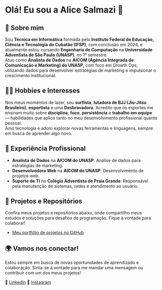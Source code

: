 # Olá! Eu sou a **Alice Salmazi** 👋

## 🌱 Sobre mim

Sou **Técnica em Informática** formada pelo **Instituto Federal de Educação, Ciência e Tecnologia de Cubatão (IFSP)**, com conclusão em 2024, e atualmente estou cursando **Engenharia de Computação** na **Universidade Adventista de São Paulo (UNASP)**, no 1º semestre.  
Atuo como **Analista de Dados** na **AICOM (Agência Integrada de Comunicação e Marketing) do UNASP**, com foco em Growth Ops, utilizando dados para desenvolver estratégias de marketing e impulsionar o crescimento institucional.

## 🏄‍♀️ Hobbies e Interesses

Nos meus momentos de lazer, sou **surfista**, **lutadora de BJJ (Jiu-Jitsu Brasileiro)**, **esportista** e uma **Desbravadora**. Acredito que os esportes me ensinam muito sobre **disciplina**, **foco**, **persistência** e **trabalho em equipe** — habilidades que aplico tanto no meu desenvolvimento profissional quanto pessoal.  
Amo tecnologia e adoro explorar novas ferramentas e linguagens, sempre em busca de aprender algo novo.

## 💼 Experiência Profissional

- **Analista de Dados** na **AICOM do UNASP**: Análise de dados para estratégias de marketing.
- **Desenvolvedora Web** na **AICOM do UNASP**: Desenvolvimento de projetos web.
- **Suporte de TI** no **Colégio Adventista de Praia Grande**: Responsável pela manutenção de sistemas, redes e atendimento ao usuário.

## 📂 Projetos e Repositórios

Confira meus projetos e repositórios abaixo, onde compartilho meus estudos e soluções para desafios de programação. Fique à vontade para colaborar!  
- [Meu portfólio de projetos no GitHub](https://github.com/alicesalmazi/)

## 🌍 Vamos nos conectar!

Estou sempre em busca de novas oportunidades de aprendizado e colaboração.
Sinta-se à vontade para me mandar uma mensagem ou contribuir com um dos meus projetos!

🔗 [LinkedIn](https://www.linkedin.com/in/alice-salmazi-3888b9256?utm_source=share&utm_campaign=share_via&utm_content=profile&utm_medium=android_app)
🔗 [Instagram](https://www.instagram.com/alicesalmazi?igsh=MTQ1NXFmZjd3dWptcQ==)
